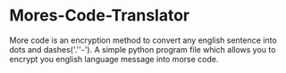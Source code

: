 # Mores-Code-Translator
More code is an encryption method to convert any english sentence into dots and dashes('.''-').
A simple python program file which allows you to encrypt you english language message into morse code.
